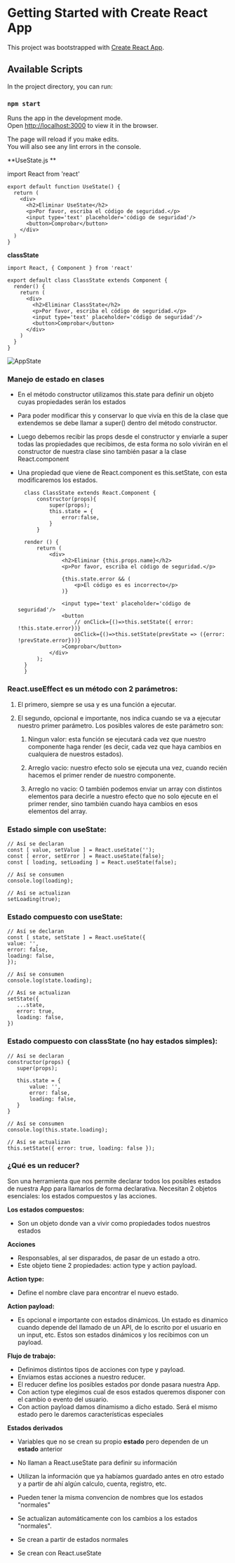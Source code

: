 # Getting Started with Create React App

This project was bootstrapped with [Create React App](https://github.com/facebook/create-react-app).

## Available Scripts

In the project directory, you can run:

### `npm start`

Runs the app in the development mode.\
Open [http://localhost:3000](http://localhost:3000) to view it in the browser.

The page will reload if you make edits.\
You will also see any lint errors in the console.

**UseState.js **

import React from 'react'

    export default function UseState() {
      return (
        <div>
          <h2>Eliminar UseState</h2>
          <p>Por favor, escriba el código de seguridad.</p>
          <input type='text' placeholder='código de seguridad'/>
          <button>Comprobar</button>
        </div>
      )
    }

**classState**

    import React, { Component } from 'react'

    export default class ClassState extends Component {
      render() {
    	return (
    	  <div>
    		<h2>Eliminar ClassState</h2>
    		<p>Por favor, escriba el código de seguridad.</p>
    		<input type='text' placeholder='código de seguridad'/>
    		<button>Comprobar</button>
    	  </div>
    	)
      }
    }

![AppState](https://static.platzi.com/media/user_upload/appStates-f51afbfc-64e3-4bbc-a707-bf7b98c6c3bd.jpg "AppState")

### Manejo de estado en clases

- En el método constructor utilizamos this.state para definir un objeto cuyas propiedades serán los estados
- Para poder modificar this y conservar lo que vivía en this de la clase que extendemos se debe llamar a super() dentro del método constructor.
- Luego debemos recibir las props desde el constructor y enviarle a super todas las propiedades que recibimos, de esta forma no solo vivirán en el constructor de nuestra clase sino también pasar a la clase React.component
- Una propiedad que viene de React.component es this.setState, con esta modificaremos los estados.

        class ClassState extends React.Component {
            constructor(props){
                super(props);
                this.state = {
                    error:false,
                }
            }

        render () {
            return (
                <div>
                    <h2>Eliminar {this.props.name}</h2>
                    <p>Por favor, escriba el código de seguridad.</p>

                    {this.state.error && (
                        <p>El código es es incorrecto</p>
                    )}

                    <input type='text' placeholder='código de seguridad'/>
                    <button
                        // onClick={()=>this.setState({ error: !this.state.error})}
                        onClick={()=>this.setState(prevState => ({error: !prevState.error}))}
                    >Comprobar</button>
                </div>
            );
        }
        }

### React.useEffect es un método con 2 parámetros:

1. El primero, siempre se usa y es una función a ejecutar.

2. El segundo, opcional e importante, nos indica cuando se va a ejecutar nuestro primer parámetro. Los posibles valores de este parámetro son:

   1. Ningun valor: esta función se ejecutará cada vez que nuestro componente haga render (es decir, cada vez que haya cambios en cualquiera de nuestros estados).

   2. Arreglo vacio: nuestro efecto solo se ejecuta una vez, cuando recién hacemos el primer render de nuestro componente.

   3. Arreglo no vacio: O también podemos enviar un array con distintos elementos para decirle a nuestro efecto que no solo ejecute en el primer render, sino también cuando haya cambios en esos elementos del array.

### Estado simple con useState:

    // Así se declaran
    const [ value, setValue ] = React.useState('');
    const [ error, setError ] = React.useState(false);
    const [ loading, setLoading ] = React.useState(false);

    // Así se consumen
    console.log(loading);

    // Así se actualizan
    setLoading(true);

### Estado compuesto con useState:

    // Así se declaran
    const [ state, setState ] = React.useState({
    value: '',
    error: false,
    loading: false,
    });

    // Así se consumen
    console.log(state.loading);

    // Así se actualizan
    setState({
       ...state,
       error: true,
       loading: false,
    })

### Estado compuesto con classState (no hay estados simples):

    // Así se declaran
    constructor(props) {
       super(props);

       this.state = {
    	   value: '',
    	   error: false,
    	   loading: false,
       }
    }

    // Así se consumen
    console.log(this.state.loading);

    // Así se actualizan
    this.setState({ error: true, loading: false });

### ¿Qué es un reducer?

Son una herramienta que nos permite declarar todos los posibles estados de nuestra App para llamarlos de forma declarativa.
Necesitan 2 objetos esenciales: los estados compuestos y las acciones.

**Los estados compuestos:**

- Son un objeto donde van a vivir como propiedades todos nuestros estados

**Acciones**

- Responsables, al ser disparados, de pasar de un estado a otro.
- Este objeto tiene 2 propiedades: action type y action payload.

**Action type:**

- Define el nombre clave para encontrar el nuevo estado.

**Action payload:**

- Es opcional e importante con estados dinámicos. Un estado es dinamico cuando depende del llamado de un API, de lo escrito por el usuario en un input, etc. Estos son estados dinámicos y los recibimos con un payload.

**Flujo de trabajo:**

- Definimos distintos tipos de acciones con type y payload.
- Enviamos estas acciones a nuestro reducer.
- El reducer define los posibles estados por donde pasara nuestra App.
- Con action type elegimos cual de esos estados queremos disponer con el cambio o evento del usuario.
- Con action payload damos dinamismo a dicho estado. Será el mismo estado pero le daremos características especiales

**Estados derivados**

- Variables que no se crean su propio **estado** pero dependen de un **estado** anterior
- No llaman a React.useState para definir su información
- Utilizan la información que ya habíamos guardado antes en otro estado y a partir de ahí algún calculo, cuenta, registro, etc.
- Pueden tener la misma convencion de nombres que los estados "normales"
- Se actualizan automáticamente con los cambios a los estados "normales".
- Se crean a partir de estados normales

- Se crean con React.useState
